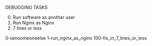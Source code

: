 DEBUGGING TASKS 

0. Run software as another user
1. Run Nginx as Nginx
2. 7 lines or less

0-iamsomeoneelse
1-run_nginx_as_nginx
100-fix_in_7_lines_or_less

